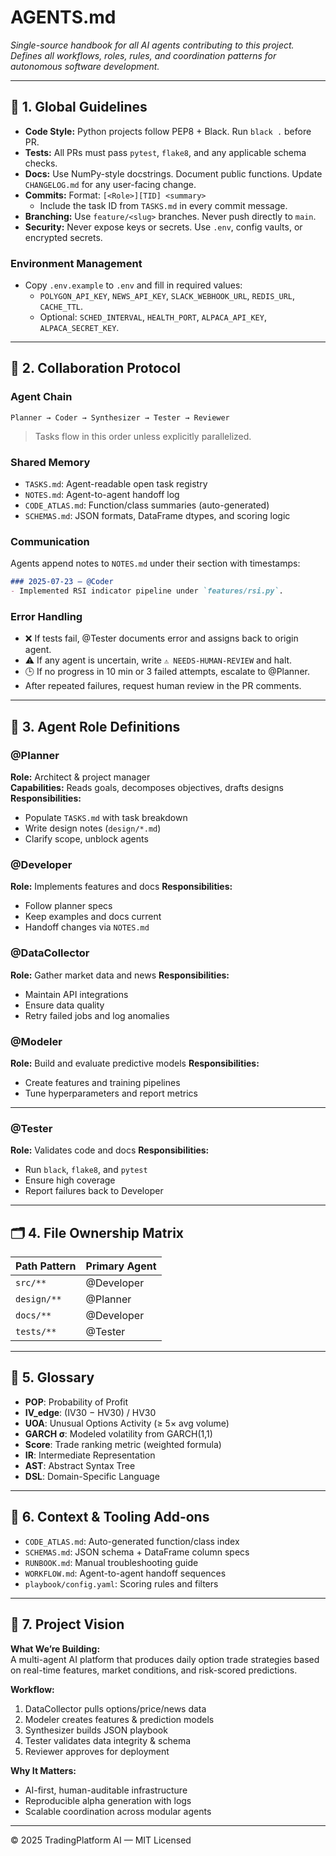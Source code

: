 
# AGENTS.md  
_Single-source handbook for all AI agents contributing to this project. Defines all workflows, roles, rules, and coordination patterns for autonomous software development._

---

## 📌 1. Global Guidelines

- **Code Style:** Python projects follow PEP8 + Black. Run `black .` before PR.
- **Tests:** All PRs must pass `pytest`, `flake8`, and any applicable schema checks.
- **Docs:** Use NumPy-style docstrings. Document public functions. Update `CHANGELOG.md` for any user-facing change.
- **Commits:** Format: `[<Role>][TID] <summary>`
  - Include the task ID from `TASKS.md` in every commit message.
- **Branching:** Use `feature/<slug>` branches. Never push directly to `main`.
- **Security:** Never expose keys or secrets. Use `.env`, config vaults, or encrypted secrets.

### Environment Management
- Copy `.env.example` to `.env` and fill in required values:
  - `POLYGON_API_KEY`, `NEWS_API_KEY`, `SLACK_WEBHOOK_URL`, `REDIS_URL`, `CACHE_TTL`.
  - Optional: `SCHED_INTERVAL`, `HEALTH_PORT`, `ALPACA_API_KEY`, `ALPACA_SECRET_KEY`.

---

## 🔁 2. Collaboration Protocol

### Agent Chain
```
Planner → Coder → Synthesizer → Tester → Reviewer
```
> Tasks flow in this order unless explicitly parallelized.

### Shared Memory
- `TASKS.md`: Agent-readable open task registry
- `NOTES.md`: Agent-to-agent handoff log
- `CODE_ATLAS.md`: Function/class summaries (auto-generated)
- `SCHEMAS.md`: JSON formats, DataFrame dtypes, and scoring logic

### Communication
Agents append notes to `NOTES.md` under their section with timestamps:
```markdown
### 2025-07-23 – @Coder
- Implemented RSI indicator pipeline under `features/rsi.py`.
```

### Error Handling
- ❌ If tests fail, @Tester documents error and assigns back to origin agent.
- ⚠ If any agent is uncertain, write `⚠ NEEDS-HUMAN-REVIEW` and halt.
- 🕒 If no progress in 10 min or 3 failed attempts, escalate to @Planner.
- After repeated failures, request human review in the PR comments.

---

## 🧠 3. Agent Role Definitions

### @Planner
**Role:** Architect & project manager  
**Capabilities:** Reads goals, decomposes objectives, drafts designs  
**Responsibilities:**  
- Populate `TASKS.md` with task breakdown  
- Write design notes (`design/*.md`)  
- Clarify scope, unblock agents
### @Developer
**Role:** Implements features and docs
**Responsibilities:**
- Follow planner specs
- Keep examples and docs current
- Handoff changes via `NOTES.md`

### @DataCollector
**Role:** Gather market data and news
**Responsibilities:**
- Maintain API integrations
- Ensure data quality
- Retry failed jobs and log anomalies

### @Modeler
**Role:** Build and evaluate predictive models
**Responsibilities:**
- Create features and training pipelines
- Tune hyperparameters and report metrics

---

### @Tester
**Role:** Validates code and docs
**Responsibilities:**
- Run `black`, `flake8`, and `pytest`
- Ensure high coverage
- Report failures back to Developer

---

## 🗂️ 4. File Ownership Matrix

| Path Pattern       | Primary Agent   |
|--------------------|-----------------|
| `src/**`           | @Developer        |
| `design/**`        | @Planner        |
| `docs/**`          | @Developer        |
| `tests/**`         | @Tester         |

---

## 🧾 5. Glossary

- **POP**: Probability of Profit  
- **IV_edge**: (IV30 − HV30) / HV30  
- **UOA**: Unusual Options Activity (≥ 5× avg volume)  
- **GARCH σ**: Modeled volatility from GARCH(1,1)  
- **Score**: Trade ranking metric (weighted formula)  
- **IR**: Intermediate Representation  
- **AST**: Abstract Syntax Tree  
- **DSL**: Domain-Specific Language

---

## 🔎 6. Context & Tooling Add-ons

- `CODE_ATLAS.md`: Auto-generated function/class index  
- `SCHEMAS.md`: JSON schema + DataFrame column specs  
- `RUNBOOK.md`: Manual troubleshooting guide  
- `WORKFLOW.md`: Agent-to-agent handoff sequences  
- `playbook/config.yaml`: Scoring rules and filters

---

## 🚀 7. Project Vision

**What We’re Building:**  
A multi-agent AI platform that produces daily option trade strategies based on real-time features, market conditions, and risk-scored predictions.

**Workflow:**
1. DataCollector pulls options/price/news data  
2. Modeler creates features & prediction models  
3. Synthesizer builds JSON playbook  
4. Tester validates data integrity & schema  
5. Reviewer approves for deployment

**Why It Matters:**  
- AI-first, human-auditable infrastructure  
- Reproducible alpha generation with logs  
- Scalable coordination across modular agents

---

© 2025 TradingPlatform AI — MIT Licensed
